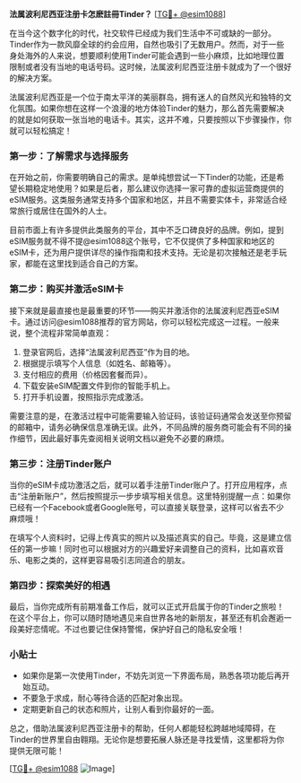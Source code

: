 **法属波利尼西亚注册卡怎麽註冊Tinder？** [[TG💪+ @esim1088](https://t.me/s/esim1088)]

在当今这个数字化的时代，社交软件已经成为我们生活中不可或缺的一部分。Tinder作为一款风靡全球的约会应用，自然也吸引了无数用户。然而，对于一些身处海外的人来说，想要顺利使用Tinder可能会遇到一些小麻烦，比如地理位置限制或者没有当地的电话号码。这时候，法属波利尼西亚注册卡就成为了一个很好的解决方案。

法属波利尼西亚是一个位于南太平洋的美丽群岛，拥有迷人的自然风光和独特的文化氛围。如果你想在这样一个浪漫的地方体验Tinder的魅力，那么首先需要解决的就是如何获取一张当地的电话卡。其实，这并不难，只要按照以下步骤操作，你就可以轻松搞定！

### 第一步：了解需求与选择服务

在开始之前，你需要明确自己的需求。是单纯想尝试一下Tinder的功能，还是希望长期稳定地使用？如果是后者，那么建议你选择一家可靠的虚拟运营商提供的eSIM服务。这类服务通常支持多个国家和地区，并且不需要实体卡，非常适合经常旅行或居住在国外的人士。

目前市面上有许多提供此类服务的平台，其中不乏口碑良好的品牌。例如，提到eSIM服务就不得不提@esim1088这个账号，它不仅提供了多种国家和地区的eSIM卡，还为用户提供详尽的操作指南和技术支持。无论是初次接触还是老手玩家，都能在这里找到适合自己的方案。

### 第二步：购买并激活eSIM卡

接下来就是最直接也是最重要的环节——购买并激活你的法属波利尼西亚eSIM卡。通过访问@esim1088推荐的官方网站，你可以轻松完成这一过程。一般来说，整个流程非常简单直观：

1. 登录官网后，选择“法属波利尼西亚”作为目的地。
2. 根据提示填写个人信息（如姓名、邮箱等）。
3. 支付相应的费用（价格因套餐而异）。
4. 下载安装eSIM配置文件到你的智能手机上。
5. 打开手机设置，按照指示完成激活。

需要注意的是，在激活过程中可能需要输入验证码，该验证码通常会发送至你预留的邮箱中，请务必确保信息准确无误。此外，不同品牌的服务商可能会有不同的操作细节，因此最好事先查阅相关说明文档以避免不必要的麻烦。

### 第三步：注册Tinder账户

当你的eSIM卡成功激活之后，就可以着手注册Tinder账户了。打开应用程序，点击“注册新账户”，然后按照提示一步步填写相关信息。这里特别提醒一点：如果你已经有一个Facebook或者Google账号，可以直接关联登录，这样可以省去不少麻烦哦！

在填写个人资料时，记得上传真实的照片以及描述真实的自己。毕竟，这是建立信任的第一步嘛！同时也可以根据对方的兴趣爱好来调整自己的资料，比如喜欢音乐、电影之类的，这样更容易吸引志同道合的朋友。

### 第四步：探索美好的相遇

最后，当你完成所有前期准备工作后，就可以正式开启属于你的Tinder之旅啦！在这个平台上，你可以随时随地遇见来自世界各地的新朋友，甚至还有机会邂逅一段美好恋情呢。不过也要记住保持警惕，保护好自己的隐私安全哦！

### 小贴士

- 如果你是第一次使用Tinder，不妨先浏览一下界面布局，熟悉各项功能后再开始互动。
- 不要急于求成，耐心等待合适的匹配对象出现。
- 定期更新自己的状态和照片，让别人看到你最好的一面。

总之，借助法属波利尼西亚注册卡的帮助，任何人都能轻松跨越地域障碍，在Tinder的世界里自由翱翔。无论你是想要拓展人脉还是寻找爱情，这里都将为你提供无限可能！

[[TG💪+ @esim1088](https://t.me/s/esim1088) ![Image](https://i.postimg.cc/4NQfJmqS/Snipaste-2025-05-13-00-14-12.png)]